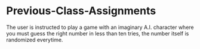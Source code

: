 # Previous-Class-Assignments

The user is instructed to play a game with an imaginary A.I. character where you must guess the right number in less than ten tries, the number itself is randomized everytime.
